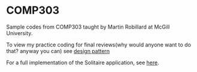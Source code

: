 # COMP303
<p>Sample codes from COMP303 taught by Martin Robillard at McGill University.</p>

To view my practice coding for final reviews(why would anyone want to do that? anyway you can) see [design pattern](https://github.com/tudou0002/COMP303/tree/master/COMP303/designpattern)

For a full implementation of the Solitaire application, see [here](https://github.com/prmr/Solitaire).
